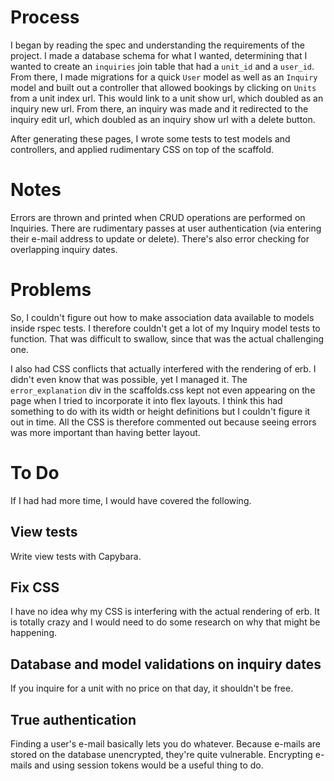 # Process

I began by reading the spec and understanding the requirements of the project. I made a database schema for what I wanted, determining that I wanted to create an `inquiries` join table that had a `unit_id` and a `user_id`. From there, I made migrations for a quick `User` model as well as an `Inquiry` model and built out a controller that allowed bookings by clicking on `Units` from a unit index url. This would link to a unit show url, which doubled as an inquiry new url. From there, an inquiry was made and it redirected to the inquiry edit url, which doubled as an inquiry show url with a delete button.

After generating these pages, I wrote some tests to test models and controllers, and applied rudimentary CSS on top of the scaffold.

# Notes

Errors are thrown and printed when CRUD operations are performed on Inquiries. There are rudimentary passes at user authentication (via entering their e-mail address to update or delete). There's also error checking for overlapping inquiry dates.

# Problems

So, I couldn't figure out how to make association data available to models inside rspec tests. I therefore couldn't get a lot of my Inquiry model tests to function. That was difficult to swallow, since that was the actual challenging one.

I also had CSS conflicts that actually interfered with the rendering of erb. I didn't even know that was possible, yet I managed it. The `error_explanation` div in the scaffolds.css kept not even appearing on the page when I tried to incorporate it into flex layouts. I think this had something to do with its width or height definitions but I couldn't figure it out in time. All the CSS is therefore commented out because seeing errors was more important than having better layout.

# To Do

If I had had more time, I would have covered the following.

## View tests

Write view tests with Capybara.

## Fix CSS

I have no idea why my CSS is interfering with the actual rendering of erb. It is totally crazy and I would need to do some research on why that might be happening.

## Database and model validations on inquiry dates

If you inquire for a unit with no price on that day, it shouldn't be free.

## True authentication

Finding a user's e-mail basically lets you do whatever. Because e-mails are stored on the database unencrypted, they're quite vulnerable. Encrypting e-mails and using session tokens would be a useful thing to do.
